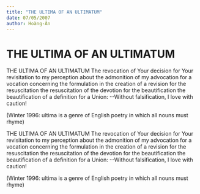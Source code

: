 ```yaml
---
title: "THE ULTIMA OF AN ULTIMATUM"
date: 07/05/2007
author: Hoàng-Ân
---
```


# THE ULTIMA OF AN ULTIMATUM

THE ULTIMA OF AN ULTIMATUM
The revocation of Your decision
for Your revisitation to my perception
about the admonition of my advocation
for a vocation concerning the formulation
in the creation of
a revision for the resuscitation
the resuscitation
of the devotion for the beautification
the beautification
of a definition for a Union:
--Without falsification, I love with caution!

(Winter 1996: ultima is a genre of English poetry in which all nouns must rhyme)

THE ULTIMA OF AN ULTIMATUM
The revocation of Your decision
for Your revisitation to my perception
about the admonition of my advocation
for a vocation concerning the formulation
in the creation of
a revision for the resuscitation
the resuscitation
of the devotion for the beautification
the beautification
of a definition for a Union:
--Without falsification, I love with caution!

(Winter 1996: ultima is a genre of English poetry in which all nouns must rhyme)
